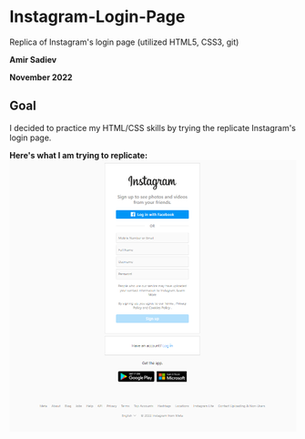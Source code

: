 # Instagram-Login-Page
Replica of Instagram's login page (utilized HTML5, CSS3, git)

**Amir Sadiev** 

**November 2022**

## Goal
I decided to practice my HTML/CSS skills by trying the replicate Instagram's login page. 

**Here's what I am trying to replicate:**
![alt text](https://github.com/amir111/Instagram-Login-Page/blob/master/img/insta-sign-up-page.PNG)

